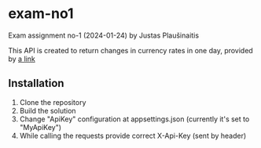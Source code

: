 # exam-no1
Exam assignment no-1 (2024-01-24) by Justas Plaušinaitis

This API is created to return changes in currency rates in one day, provided by 
[a link](https://www.lb.lt/webservices/ExchangeRates/ExchangeRates.asmx)

## Installation
1. Clone the repository
2. Build the solution
3. Change "ApiKey" configuration at appsettings.json (currently it's set to "MyApiKey")
4. While calling the requests provide correct X-Api-Key (sent by header)
